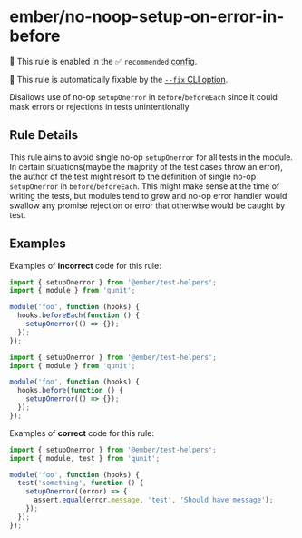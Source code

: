 # ember/no-noop-setup-on-error-in-before

💼 This rule is enabled in the ✅ `recommended` [config](https://github.com/ember-cli/eslint-plugin-ember#-configurations).

🔧 This rule is automatically fixable by the [`--fix` CLI option](https://eslint.org/docs/latest/user-guide/command-line-interface#--fix).

<!-- end auto-generated rule header -->

Disallows use of no-op `setupOnerror` in `before`/`beforeEach` since it could mask errors or rejections in tests unintentionally

## Rule Details

This rule aims to avoid single no-op `setupOnerror` for all tests in the module. In certain situations(maybe the majority of the test cases throw an error), the author of the test might resort to the definition of single no-op `setupOnerror` in `before`/`beforeEach`. This might make sense at the time of writing the tests, but modules tend to grow and no-op error handler would swallow any promise rejection or error that otherwise would be caught by test.

## Examples

Examples of **incorrect** code for this rule:

```js
import { setupOnerror } from '@ember/test-helpers';
import { module } from 'qunit';

module('foo', function (hooks) {
  hooks.beforeEach(function () {
    setupOnerror(() => {});
  });
});
```

```js
import { setupOnerror } from '@ember/test-helpers';
import { module } from 'qunit';

module('foo', function (hooks) {
  hooks.before(function () {
    setupOnerror(() => {});
  });
});
```

Examples of **correct** code for this rule:

```js
import { setupOnerror } from '@ember/test-helpers';
import { module, test } from 'qunit';

module('foo', function (hooks) {
  test('something', function () {
    setupOnerror((error) => {
      assert.equal(error.message, 'test', 'Should have message');
    });
  });
});
```
